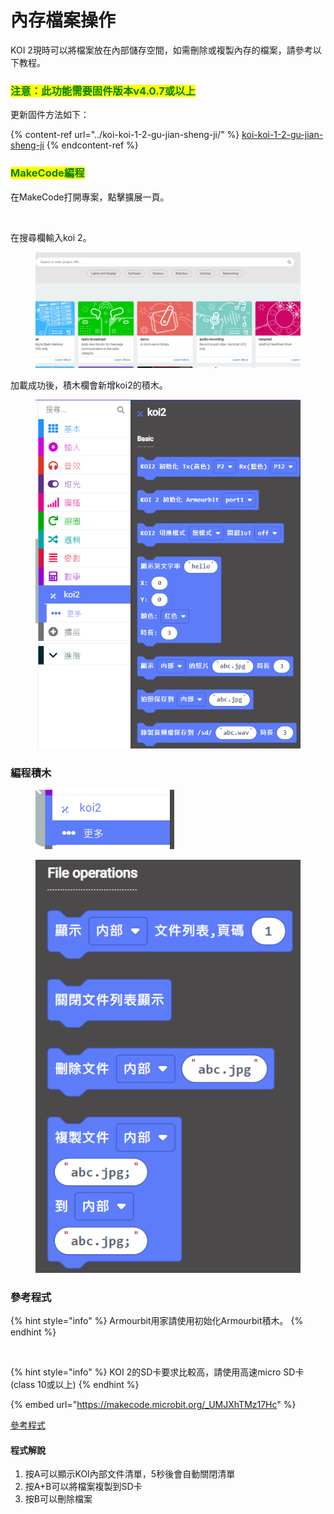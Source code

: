 # 內存檔案操作

KOI 2現時可以將檔案放在內部儲存空間，如需刪除或複製內存的檔案，請參考以下教程。

### <mark style="color:green;">注意：此功能需要固件版本v4.0.7或以上</mark>

更新固件方法如下：

{% content-ref url="../koi-koi-1-2-gu-jian-sheng-ji/" %}
[koi-koi-1-2-gu-jian-sheng-ji](../koi-koi-1-2-gu-jian-sheng-ji/)
{% endcontent-ref %}

### <mark style="color:green;">MakeCode編程</mark>

在MakeCode打開專案，點擊擴展一頁。

<figure><img src="https://kittenbothk.readthedocs.io/en/latest/_images/16-1.png" alt=""><figcaption></figcaption></figure>

在搜尋欄輸入koi 2。

<figure><img src="../../../.gitbook/assets/koi2_ext.gif" alt=""><figcaption></figcaption></figure>

加載成功後，積木欄會新增koi2的積木。

<figure><img src="../../../.gitbook/assets/image (1) (1) (1) (1) (1) (1) (1).png" alt=""><figcaption></figcaption></figure>

### 編程積木

<figure><img src="../../../.gitbook/assets/image (63).png" alt=""><figcaption></figcaption></figure>

<figure><img src="../../../.gitbook/assets/image (2) (1) (1) (1) (1) (1) (1).png" alt=""><figcaption></figcaption></figure>

### 參考程式

{% hint style="info" %}
Armourbit用家請使用初始化Armourbit積木。
{% endhint %}

<figure><img src="https://files.gitbook.com/v0/b/gitbook-x-prod.appspot.com/o/spaces%2F6uJvpXC43onNIIwhMlWo%2Fuploads%2FPGyECwlPd2M3JqUBLDfO%2Fimage.png?alt=media&#x26;token=662ace3f-a8eb-4fbf-8a10-1d9643c88b1e" alt=""><figcaption></figcaption></figure>

{% hint style="info" %}
KOI 2的SD卡要求比較高，請使用高速micro SD卡(class 10或以上)
{% endhint %}

{% embed url="https://makecode.microbit.org/_UMJXhTMz17Hc" %}

[參考程式](https://makecode.microbit.org/_UMJXhTMz17Hc)

#### 程式解說

1. 按A可以顯示KOI內部文件清單，5秒後會自動關閉清單
2. 按A+B可以將檔案複製到SD卡
3. 按B可以刪除檔案
